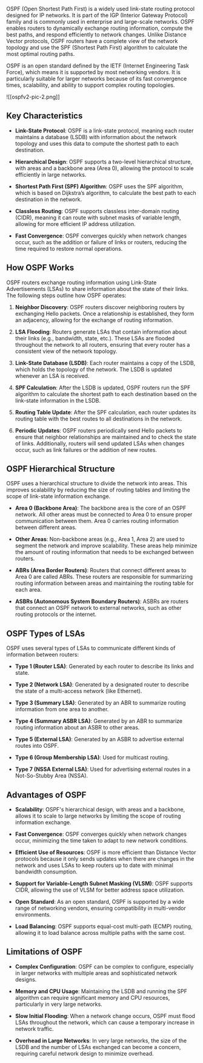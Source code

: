 OSPF (Open Shortest Path First) is a widely used link-state routing protocol designed for IP networks. It is part of the IGP (Interior Gateway Protocol) family and is commonly used in enterprise and large-scale networks. OSPF enables routers to dynamically exchange routing information, compute the best paths, and respond efficiently to network changes. Unlike Distance Vector protocols, OSPF routers have a complete view of the network topology and use the SPF (Shortest Path First) algorithm to calculate the most optimal routing paths.

OSPF is an open standard defined by the IETF (Internet Engineering Task Force), which means it is supported by most networking vendors. It is particularly suitable for larger networks because of its fast convergence times, scalability, and ability to support complex routing topologies.

![[ospfv2-pic-2.png]]
## **Key Characteristics**

- **Link-State Protocol**: OSPF is a link-state protocol, meaning each router maintains a database (LSDB) with information about the network topology and uses this data to compute the shortest path to each destination.

- **Hierarchical Design**: OSPF supports a two-level hierarchical structure, with areas and a backbone area (Area 0), allowing the protocol to scale efficiently in large networks.

- **Shortest Path First (SPF) Algorithm**: OSPF uses the SPF algorithm, which is based on Dijkstra’s algorithm, to calculate the best path to each destination in the network.

- **Classless Routing**: OSPF supports classless inter-domain routing (CIDR), meaning it can route with subnet masks of variable length, allowing for more efficient IP address utilization.

- **Fast Convergence**: OSPF converges quickly when network changes occur, such as the addition or failure of links or routers, reducing the time required to restore normal operations.

## **How OSPF Works**

OSPF routers exchange routing information using Link-State Advertisements (LSAs) to share information about the state of their links. The following steps outline how OSPF operates:

1. **Neighbor Discovery**: OSPF routers discover neighboring routers by exchanging Hello packets. Once a relationship is established, they form an adjacency, allowing for the exchange of routing information.

2. **LSA Flooding**: Routers generate LSAs that contain information about their links (e.g., bandwidth, state, etc.). These LSAs are flooded throughout the network to all routers, ensuring that every router has a consistent view of the network topology.

3. **Link-State Database (LSDB)**: Each router maintains a copy of the LSDB, which holds the topology of the network. The LSDB is updated whenever an LSA is received.

4. **SPF Calculation**: After the LSDB is updated, OSPF routers run the SPF algorithm to calculate the shortest path to each destination based on the link-state information in the LSDB.

5. **Routing Table Update**: After the SPF calculation, each router updates its routing table with the best routes to all destinations in the network.

6. **Periodic Updates**: OSPF routers periodically send Hello packets to ensure that neighbor relationships are maintained and to check the state of links. Additionally, routers will send updated LSAs when changes occur, such as link failures or the addition of new routes.

## **OSPF Hierarchical Structure**

OSPF uses a hierarchical structure to divide the network into areas. This improves scalability by reducing the size of routing tables and limiting the scope of link-state information exchange.

- **Area 0 (Backbone Area)**: The backbone area is the core of an OSPF network. All other areas must be connected to Area 0 to ensure proper communication between them. Area 0 carries routing information between different areas.

- **Other Areas**: Non-backbone areas (e.g., Area 1, Area 2) are used to segment the network and improve scalability. These areas help minimize the amount of routing information that needs to be exchanged between routers.

- **ABRs (Area Border Routers)**: Routers that connect different areas to Area 0 are called ABRs. These routers are responsible for summarizing routing information between areas and maintaining the routing table for each area.

- **ASBRs (Autonomous System Boundary Routers)**: ASBRs are routers that connect an OSPF network to external networks, such as other routing protocols or the internet.

## **OSPF Types of LSAs**

OSPF uses several types of LSAs to communicate different kinds of information between routers:

- **Type 1 (Router LSA)**: Generated by each router to describe its links and state.

- **Type 2 (Network LSA)**: Generated by a designated router to describe the state of a multi-access network (like Ethernet).

- **Type 3 (Summary LSA)**: Generated by an ABR to summarize routing information from one area to another.

- **Type 4 (Summary ASBR LSA)**: Generated by an ABR to summarize routing information about an ASBR to other areas.

- **Type 5 (External LSA)**: Generated by an ASBR to advertise external routes into OSPF.

- **Type 6 (Group Membership LSA)**: Used for multicast routing.

- **Type 7 (NSSA External LSA)**: Used for advertising external routes in a Not-So-Stubby Area (NSSA).

## **Advantages of OSPF**

- **Scalability**: OSPF's hierarchical design, with areas and a backbone, allows it to scale to large networks by limiting the scope of routing information exchange.

- **Fast Convergence**: OSPF converges quickly when network changes occur, minimizing the time taken to adapt to new network conditions.

- **Efficient Use of Resources**: OSPF is more efficient than Distance Vector protocols because it only sends updates when there are changes in the network and uses LSAs to keep routers up to date with minimal bandwidth consumption.

- **Support for Variable-Length Subnet Masking (VLSM)**: OSPF supports CIDR, allowing the use of VLSM for better address space utilization.

- **Open Standard**: As an open standard, OSPF is supported by a wide range of networking vendors, ensuring compatibility in multi-vendor environments.

- **Load Balancing**: OSPF supports equal-cost multi-path (ECMP) routing, allowing it to load balance across multiple paths with the same cost.

## **Limitations of OSPF**

- **Complex Configuration**: OSPF can be complex to configure, especially in larger networks with multiple areas and sophisticated network designs.

- **Memory and CPU Usage**: Maintaining the LSDB and running the SPF algorithm can require significant memory and CPU resources, particularly in very large networks.

- **Slow Initial Flooding**: When a network change occurs, OSPF must flood LSAs throughout the network, which can cause a temporary increase in network traffic.

- **Overhead in Large Networks**: In very large networks, the size of the LSDB and the number of LSAs exchanged can become a concern, requiring careful network design to minimize overhead.
